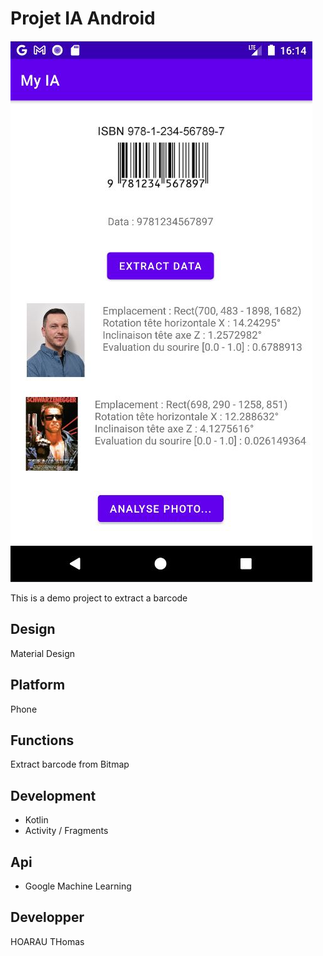 # Projet IA Android

![start image](https://github.com/hoaraut35/ia/blob/main/blob/capture.JPG)


This is a demo project to extract a barcode

## Design
Material Design

## Platform
Phone

## Functions
Extract barcode from Bitmap

## Development
- Kotlin 
- Activity / Fragments

## Api 
- Google Machine Learning

## Developper
HOARAU THomas